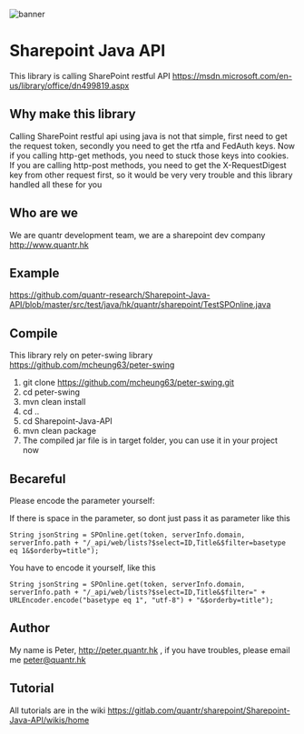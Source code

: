 ![banner](http://www.quantr.hk/wp-content/uploads/2017/11/banner1.png)

# Sharepoint Java API
This library is calling SharePoint restful API https://msdn.microsoft.com/en-us/library/office/dn499819.aspx

## Why make this library
Calling SharePoint restful api using java is not that simple, first need to get the request token, secondly you need to get the rtfa and FedAuth keys. Now if you calling http-get methods, you need to stuck those keys into cookies. If you are calling http-post methods, you need to get the X-RequestDigest key from other request first, so it would be very very trouble and this library handled all these for you

## Who are we
We are quantr development team, we are a sharepoint dev company http://www.quantr.hk

## Example
https://github.com/quantr-research/Sharepoint-Java-API/blob/master/src/test/java/hk/quantr/sharepoint/TestSPOnline.java

## Compile

This library rely on peter-swing library https://github.com/mcheung63/peter-swing

1. git clone https://github.com/mcheung63/peter-swing.git
2. cd peter-swing
3. mvn clean install
4. cd ..
5. cd Sharepoint-Java-API
6. mvn clean package
7. The compiled jar file is in target folder, you can use it in your project now

## Becareful
		
Please encode the parameter yourself:

If there is space in the parameter, so dont just pass it as parameter like this

```
String jsonString = SPOnline.get(token, serverInfo.domain, serverInfo.path + "/_api/web/lists?$select=ID,Title&$filter=basetype eq 1&$orderby=title");
```

You have to encode it yourself, like this
		
```
String jsonString = SPOnline.get(token, serverInfo.domain, serverInfo.path + "/_api/web/lists?$select=ID,Title&$filter=" + URLEncoder.encode("basetype eq 1", "utf-8") + "&$orderby=title");
```

## Author
My name is Peter, http://peter.quantr.hk , if you have troubles, please email me peter@quantr.hk

## Tutorial
All tutorials are in the wiki https://gitlab.com/quantr/sharepoint/Sharepoint-Java-API/wikis/home
